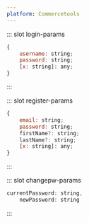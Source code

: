 ```yaml
---
platform: Commercetools
---
```


<IncludeContent content-key="use-user" />

::: slot login-params
```js
{
    username: string;
    password: string;
    [x: string]: any;
}
```
:::

::: slot register-params
```js
{
    email: string;
    password: string;
    firstName?: string;
    lastName?: string;
    [x: string]: any;
}
```
:::

::: slot changepw-params
```js
currentPassword: string,
    newPassword: string
```
:::